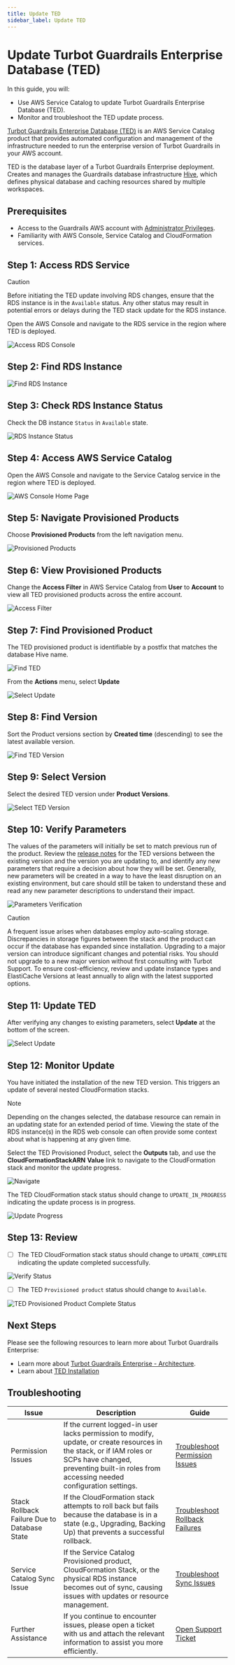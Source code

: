 ```yaml
---
title: Update TED
sidebar_label: Update TED
---
```


# Update Turbot Guardrails Enterprise Database (TED)

In this guide, you will:
- Use AWS Service Catalog to update Turbot Guardrails Enterprise Database (TED).
- Monitor and troubleshoot the TED update process.

[Turbot Guardrails Enterprise Database (TED)](/guardrails/docs/reference/glossary#turbot-guardrails-enterprise-database-ted) is an AWS Service Catalog product that provides automated configuration and management of the infrastructure needed to run the enterprise version of Turbot Guardrails in your AWS account.

TED is the database layer of a Turbot Guardrails Enterprise deployment. Creates and manages the Guardrails database infrastructure [Hive](https://turbot.com/guardrails/docs/reference/glossary#hive), which defines physical database and caching resources shared by multiple workspaces.

## Prerequisites

- Access to the Guardrails AWS account with [Administrator Privileges](/guardrails/docs/enterprise/FAQ/admin-permissions).
- Familiarity with AWS Console, Service Catalog and CloudFormation services.

## Step 1: Access RDS Service

>[!CAUTION]
> Before initiating the TED update involving RDS changes, ensure that the RDS instance is in the `Available` status. Any other status may result in potential errors or delays during the TED stack update for the RDS instance.

Open the AWS Console and navigate to the RDS service in the region where TED is deployed.

![Access RDS Console](/images/docs/guardrails/guides/hosting-guardrails/updating-stacks/update-ted/rds-console-access.png)

## Step 2: Find RDS Instance

![Find RDS Instance](/images/docs/guardrails/guides/hosting-guardrails/updating-stacks/update-ted/rds-find-instance.png)

## Step 3: Check RDS Instance Status

Check the DB instance `Status` in `Available` state.

![RDS Instance Status](/images/docs/guardrails/guides/hosting-guardrails/updating-stacks/update-ted/rds-instance-status-available.png)

## Step 4: Access AWS Service Catalog

Open the AWS Console and navigate to the Service Catalog service in the region where TED is deployed.

![AWS Console Home Page](/images/docs/guardrails/guides/hosting-guardrails/updating-stacks/update-ted/aws-service-catalog-console.png)

## Step 5: Navigate Provisioned Products

Choose **Provisioned Products** from the left navigation menu.

![Provisioned Products](/images/docs/guardrails/guides/hosting-guardrails/updating-stacks/update-ted/service-catalog-provisioned-products.png)

## Step 6: View Provisioned Products

Change the **Access Filter** in AWS Service Catalog from **User** to **Account** to view all TED provisioned products across the entire account.

![Access Filter](/images/docs/guardrails/guides/hosting-guardrails/updating-stacks/update-ted/service-catalog-select-access-filter.png)

## Step 7: Find Provisioned Product

The TED provisioned product is identifiable by a postfix that matches the database Hive name.

![Find TED](/images/docs/guardrails/guides/hosting-guardrails/updating-stacks/update-ted/service-catalog-find-provisioned-product-ted.png)

From the **Actions** menu, select **Update**

![Select Update](/images/docs/guardrails/guides/hosting-guardrails/updating-stacks/update-ted/service-catalog-actions-update.png)

## Step 8: Find Version

Sort the Product versions section by **Created time** (descending) to see the latest available version.

![Find TED Version](/images/docs/guardrails/guides/hosting-guardrails/updating-stacks/update-ted/service-catalog-find-ted-product-versions.png)

## Step 9: Select Version

Select the desired TED version under **Product Versions**.

![Select TED Version](/images/docs/guardrails/guides/hosting-guardrails/updating-stacks/update-ted/service-catalog-select-ted-version.png)

## Step 10: Verify Parameters

The values of the parameters will initially be set to match previous run of the product. Review the [release notes](https://turbot.com/guardrails/changelog?tag=ted) for the TED versions between the existing version and the version you are updating to, and identify any new parameters that require a decision about how they will be set. Generally, new parameters will be created in a way to have the least disruption on an existing environment, but care should still be taken to understand these and read any new parameter descriptions to understand their impact.

![Parameters Verification](/images/docs/guardrails/guides/hosting-guardrails/updating-stacks/update-ted/service-catalog-ted-verify-parameters.png)

> [!CAUTION]
> A frequent issue arises when databases employ auto-scaling storage. Discrepancies in storage figures between the stack and the product can occur if the database has expanded since installation.
> Upgrading to a major version can introduce significant changes and potential risks. You should not upgrade to a new major version without first consulting with Turbot Support.
> To ensure cost-efficiency, review and update instance types and ElastiCache Versions at least annually to align with the latest supported options.

## Step 11: Update TED

After verifying any changes to existing parameters, select **Update** at the bottom of the screen.

![Select Update](/images/docs/guardrails/guides/hosting-guardrails/updating-stacks/update-ted/service-catalog-ted-update-action.png)

## Step 12: Monitor Update

You have initiated the installation of the new TED version. This triggers an update of several nested CloudFormation stacks.

> [!NOTE]
> Depending on the changes selected, the database resource can remain in an updating state for an extended period of time. Viewing the state of the RDS instance(s) in the RDS web console can often provide some context about what is happening at any given time.

Select the TED Provisioned Product, select the **Outputs** tab, and use the **CloudFormationStackARN** **Value** link to navigate to the CloudFormation stack and monitor the update progress.

![Navigate ](/images/docs/guardrails/guides/hosting-guardrails/updating-stacks/update-ted/service-catalog-update-ted-navigate-to-cfn.png)

The TED CloudFormation stack status should change to `UPDATE_IN_PROGRESS` indicating the update process is in progress.

![Update Progress ](/images/docs/guardrails/guides/hosting-guardrails/updating-stacks/update-ted/cfn-ted-update-progress.png)

## Step 13: Review

- [ ] The TED CloudFormation stack status should change to `UPDATE_COMPLETE` indicating the update completed successfully.

![Verify Status](/images/docs/guardrails/guides/hosting-guardrails/updating-stacks/update-ted/cfn-ted-update-complete.png)

- [ ] The TED `Provisioned product` status should change to `Available`.

![TED Provisioned Product Complete Status](/images/docs/guardrails/guides/hosting-guardrails/updating-stacks/update-ted/service-catalog-ted-update-complete.png)

## Next Steps

Please see the following resources to learn more about Turbot Guardrails Enterprise:

- Learn more about [Turbot Guardrails Enterprise - Architecture](/guardrails/docs/enterprise/architecture).
- Learn about [TED Installation](/guardrails/docs/enterprise/installation/ted-installation)

## Troubleshooting

| Issue                                      | Description                                                                                                                                                                                                 | Guide                                |
|----------------------------------------------|-------------------------------------------------------------------------------------------------------------------------------------------------------------------------------------------------------------------|-----------------------------------------------------|
| Permission Issues                        | If the current logged-in user lacks permission to modify, update, or create resources in the stack, or if IAM roles or SCPs have changed, preventing built-in roles from accessing needed configuration settings.   | [Troubleshoot Permission Issues](/guardrails/docs/enterprise/FAQ/admin-permissions#aws-permissions-for-turbot-guardrails-administrators)             |
| Stack Rollback Failure Due to Database State                   | If the CloudFormation stack attempts to roll back but fails because the database is in a state (e.g., Upgrading, Backing Up) that prevents a successful rollback.                                                  | [Troubleshoot Rollback Failures](/guardrails/docs/runbooks/troubleshooting/database-instance-not-in-available-state#database-instance-not-in-available-state)                  |
| Service Catalog Sync Issue               | If the Service Catalog Provisioned product, CloudFormation Stack, or the physical RDS instance becomes out of sync, causing issues with updates or resource management.                                              | [Troubleshoot Sync Issues](guides/hosting-guardrails/troubleshooting/service-catalog-out-of-sync)                            |
| Further Assistance                       | If you continue to encounter issues, please open a ticket with us and attach the relevant information to assist you more efficiently.                                                 | [Open Support Ticket](https://support.turbot.com)   |

